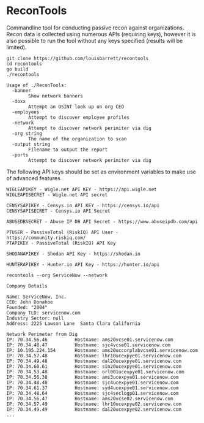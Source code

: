 # ReconTools
Commandline tool for conducting passive recon against organizations. Recon data is collected using numerous APIs (requiring keys), however it is also possible to run the tool without any keys specified (results will be limited).

```
git clone https://github.com/louisbarrett/recontools
cd recontools
go build 
./recontools

Usage of ./ReconTools:
  -banner
    	Show network banners
  -doxx
    	Attempt an OSINT look up on org CEO
  -employees
    	Attempt to discover employee profiles
  -network
    	Attempt to discover network perimiter via dig
  -org string
    	The name of the organization to scan
  -output string
    	Filename to output the report
  -ports
    	Attempt to discover network perimiter via dig
```

The following API keys should be set as environment variables to make use of advanced features
```
WIGLEAPIKEY - Wigle.net API KEY - https://api.wigle.net
WIGLEAPISECRET - Wigle.net API secret

CENSYSAPIKEY - Censys.io API KEY - https://censys.io/api
CENSYSAPISECRET - Censys.io API Secret

ABUSEDBSECRET - Abuse IP DB API Secret - https://www.abuseipdb.com/api

PTUSER - PassiveTotal (RiskIQ) API User - https://community.riskiq.com/
PTAPIKEY - PassiveTotal (RiskIQ) API Key

SHODANAPIKEY - Shodan API Key - https://shodan.io

HUNTERAPIKEY - Hunter.io API Key - https://hunter.io/api
```



```
recontools --org ServiceNow --network

Company Details

Name: ServiceNow, Inc.
CEO: John Donahoe
Founded: "2004"
Company TLD: servicenow.com
Industry Sector: null
Address: 2225 Lawson Lane  Santa Clara California

Network Perimeter from Dig
IP: 70.34.56.46 		 Hostname: ams20vcse01.servicenow.com
IP: 70.34.48.47 		 Hostname: sjc4vcse01.servicenow.com
IP: 10.195.224.154 		 Hostname: ams20uccorplabvcse01.servicenow.com
IP: 70.34.57.48 		 Hostname: lhr10ucexpye01.servicenow.com
IP: 70.34.49.48 		 Hostname: dal20ucexpye01.servicenow.com
IP: 70.34.60.61 		 Hostname: sin20ucexpye01.servicenow.com
IP: 70.34.53.48 		 Hostname: orl001ucexpye01.servicenow.com
IP: 70.34.56.38 		 Hostname: ams3ucexpye01.servicenow.com
IP: 70.34.48.48 		 Hostname: sjc4ucexpye01.servicenow.com
IP: 70.34.61.37 		 Hostname: syd4ucexpye01.servicenow.com
IP: 70.34.48.64 		 Hostname: sjc4seclogp01.servicenow.com
IP: 70.34.56.47 		 Hostname: ams20vcse02.servicenow.com
IP: 70.34.57.49 		 Hostname: lhr10ucexpye02.servicenow.com
IP: 70.34.49.49 		 Hostname: dal20ucexpye02.servicenow.com
...
```
